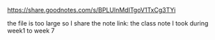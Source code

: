 https://share.goodnotes.com/s/BPLUlnMdITgoV1TxCg3TYi

the file is too large so I share the note link: the class note I took during week1 to week 7
